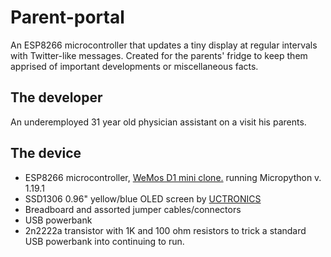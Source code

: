 # Parent-portal
An ESP8266 microcontroller that updates a tiny display at regular intervals with Twitter-like messages. Created for the parents' fridge to keep them apprised of important developments or miscellaneous facts.

## The developer

An underemployed 31 year old physician assistant on a visit his parents.

## The device

* ESP8266 microcontroller, [WeMos D1 mini clone.](https://www.amazon.com/dp/B07V84VWSM?psc=1&ref=ppx_yo2ov_dt_b_product_details) running Micropython v. 1.19.1
* SSD1306 0.96" yellow/blue OLED screen by [UCTRONICS](https://www.amazon.com/dp/B072Q2X2LL?psc=1&ref=ppx_yo2ov_dt_b_product_details)
* Breadboard and assorted jumper cables/connectors
* USB powerbank
* 2n2222a transistor with 1K and 100 ohm resistors to trick a standard USB powerbank into continuing to run.


